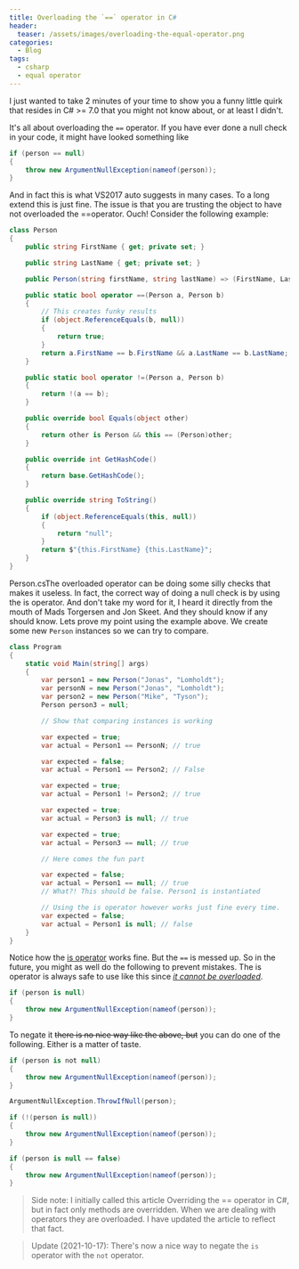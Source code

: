 ```yaml
---
title: Overloading the `==` operator in C#
header:
  teaser: /assets/images/overloading-the-equal-operator.png
categories:
  - Blog
tags:
  - csharp
  - equal operator
---
```


I just wanted to take 2 minutes of your time to show you a funny little quirk that resides in C# >= 7.0 that you might not know about, or at least I didn't.

It's all about overloading the `==` operator. If you have ever done a null check in your code, it might have looked something like

```csharp
if (person == null)
{
    throw new ArgumentNullException(nameof(person));
}
```

And in fact this is what VS2017 auto suggests in many cases. To a long extend this is just fine. The issue is that you are trusting the object to have not overloaded the ==operator. Ouch!
Consider the following example:

```csharp
class Person
{
    public string FirstName { get; private set; }

    public string LastName { get; private set; }

    public Person(string firstName, string lastName) => (FirstName, LastName) = (firstName, lastName);

    public static bool operator ==(Person a, Person b)
    {
        // This creates funky results
        if (object.ReferenceEquals(b, null))
        {
            return true;
        }
        return a.FirstName == b.FirstName && a.LastName == b.LastName;
    }

    public static bool operator !=(Person a, Person b)
    {
        return !(a == b);
    }

    public override bool Equals(object other)
    {
        return other is Person && this == (Person)other;
    }

    public override int GetHashCode()
    {
        return base.GetHashCode();
    }

    public override string ToString()
    {
        if (object.ReferenceEquals(this, null))
        {
            return "null";
        }
        return $"{this.FirstName} {this.LastName}";
    }
}
```

Person.csThe overloaded operator can be doing some silly checks that makes it useless. In fact, the correct way of doing a null check is by using the is operator. And don't take my word for it, I heard it directly from the mouth of Mads Torgersen and Jon Skeet. And they should know if any should know.
Lets prove my point using the example above. We create some new `Person` instances so we can try to compare.

```csharp
class Program
{
    static void Main(string[] args)
    {
        var person1 = new Person("Jonas", "Lomholdt");
        var personN = new Person("Jonas", "Lomholdt");
        var person2 = new Person("Mike", "Tyson");
        Person person3 = null;

        // Show that comparing instances is working

        var expected = true;
        var actual = Person1 == PersonN; // true

        var expected = false;
        var actual = Person1 == Person2; // False

        var expected = true;
        var actual = Person1 != Person2; // true

        var expected = true;
        var actual = Person3 is null; // true

        var expected = true;
        var actual = Person3 == null; // true

        // Here comes the fun part

        var expected = false;
        var actual = Person1 == null; // true
        // What?! This should be false. Person1 is instantiated

        // Using the is operator however works just fine every time.
        var expected = false;
        var actual = Person1 is null; // false
    }
}
```

Notice how the [is operator](https://docs.microsoft.com/en-us/dotnet/csharp/language-reference/operators/is) works fine. But the `==` is messed up. So in the future, you might as well do the following to prevent mistakes. The is operator is always safe to use like this since [*it cannot be overloaded*](https://docs.microsoft.com/en-us/dotnet/csharp/language-reference/operators/operator-overloading#overloadable-operators).

```csharp
if (person is null)
{
    throw new ArgumentNullException(nameof(person));
}
```

To negate it ~~there is no nice way like the above, but~~ you can do one of the following. Either is a matter of taste.

```csharp
if (person is not null)
{
    throw new ArgumentNullException(nameof(person));
}

ArgumentNullException.ThrowIfNull(person);

if (!(person is null))
{
    throw new ArgumentNullException(nameof(person));
}

if (person is null == false)
{
    throw new ArgumentNullException(nameof(person));
}
```

> Side note: I initially called this article Overriding the == operator in C#, but in fact only methods are overridden. When we are dealing with operators they are overloaded. I have updated the article to reflect that fact.

> Update (2021-10-17): There's now a nice way to negate the `is` operator with the `not` operator.
